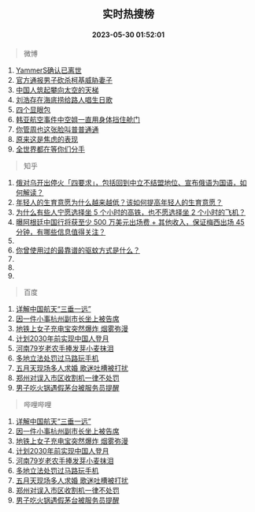 <div align="center"><h2>实时热搜榜</h2><h4>2023-05-30 01:52:01</h4></div>

> 微博  

1. [YammerS确认已离世](https://s.weibo.com/weibo?q=%23YammerS%E7%A1%AE%E8%AE%A4%E5%B7%B2%E7%A6%BB%E4%B8%96%23&t=31&band_rank=1&Refer=top)<br />
2. [官方通报男子砍杀柯基威胁妻子](https://s.weibo.com/weibo?q=%23%E5%AE%98%E6%96%B9%E9%80%9A%E6%8A%A5%E7%94%B7%E5%AD%90%E7%A0%8D%E6%9D%80%E6%9F%AF%E5%9F%BA%E5%A8%81%E8%83%81%E5%A6%BB%E5%AD%90%23&t=31&band_rank=2&Refer=top)<br />
3. [中国人筑起攀向太空的天梯](https://s.weibo.com/weibo?q=%23%E4%B8%AD%E5%9B%BD%E4%BA%BA%E7%AD%91%E8%B5%B7%E6%94%80%E5%90%91%E5%A4%AA%E7%A9%BA%E7%9A%84%E5%A4%A9%E6%A2%AF%23&t=31&band_rank=3&Refer=top)<br />
4. [刘浩存在海底捞给路人唱生日歌](https://s.weibo.com/weibo?q=%23%E5%88%98%E6%B5%A9%E5%AD%98%E5%9C%A8%E6%B5%B7%E5%BA%95%E6%8D%9E%E7%BB%99%E8%B7%AF%E4%BA%BA%E5%94%B1%E7%94%9F%E6%97%A5%E6%AD%8C%23&t=31&band_rank=4&Refer=top)<br />
5. [四个显眼包](https://s.weibo.com/weibo?q=%E5%9B%9B%E4%B8%AA%E6%98%BE%E7%9C%BC%E5%8C%85&t=31&band_rank=5&Refer=top)<br />
6. [韩亚航空事件中空姐一直用身体挡住舱门](https://s.weibo.com/weibo?q=%23%E9%9F%A9%E4%BA%9A%E8%88%AA%E7%A9%BA%E4%BA%8B%E4%BB%B6%E4%B8%AD%E7%A9%BA%E5%A7%90%E4%B8%80%E7%9B%B4%E7%94%A8%E8%BA%AB%E4%BD%93%E6%8C%A1%E4%BD%8F%E8%88%B1%E9%97%A8%23&t=31&band_rank=6&Refer=top)<br />
7. [你管周也这张脸叫普普通通](https://s.weibo.com/weibo?q=%23%E4%BD%A0%E7%AE%A1%E5%91%A8%E4%B9%9F%E8%BF%99%E5%BC%A0%E8%84%B8%E5%8F%AB%E6%99%AE%E6%99%AE%E9%80%9A%E9%80%9A%23&t=31&band_rank=7&Refer=top)<br />
8. [原来这是焦虑的表现](https://s.weibo.com/weibo?q=%E5%8E%9F%E6%9D%A5%E8%BF%99%E6%98%AF%E7%84%A6%E8%99%91%E7%9A%84%E8%A1%A8%E7%8E%B0&t=31&band_rank=8&Refer=top)<br />
9. [全世界都在等你们分手](https://s.weibo.com/weibo?q=%E5%85%A8%E4%B8%96%E7%95%8C%E9%83%BD%E5%9C%A8%E7%AD%89%E4%BD%A0%E4%BB%AC%E5%88%86%E6%89%8B&t=31&band_rank=9&Refer=top)<br />

> 知乎  

1. [俄对乌开出停火「四要求」，包括回到中立不结盟地位、宣布俄语为国语，如何解读？](https://www.zhihu.com/question/603591105)<br />
2. [年轻人的生育意愿为什么越来越低？该如何提高年轻人的生育意愿？](https://www.zhihu.com/question/603504362)<br />
3. [为什么有些人宁愿选择坐 5 个小时的高铁，也不愿选择坐 2 个小时的飞机？](https://www.zhihu.com/question/266525950)<br />
4. [曝阿根廷中国行将获至少 500 万美元出场费 + 其他收入，保证梅西出场 45 分钟，有哪些信息值得关注？](https://www.zhihu.com/question/603618670)<br />
5. []()<br />
6. [你曾使用过的最靠谱的驱蚊方式是什么？](https://www.zhihu.com/question/21439242)<br />
7. []()<br />
8. []()<br />
9. []()<br />

> 百度  

1. [详解中国航天“三垂一远”](https://www.baidu.com/s?wd=%E8%AF%A6%E8%A7%A3%E4%B8%AD%E5%9B%BD%E8%88%AA%E5%A4%A9%E2%80%9C%E4%B8%89%E5%9E%82%E4%B8%80%E8%BF%9C%E2%80%9D&sa=fyb_news&rsv_dl=fyb_news)<br />
2. [因一件小事杭州副市长坐上被告席](https://www.baidu.com/s?wd=%E5%9B%A0%E4%B8%80%E4%BB%B6%E5%B0%8F%E4%BA%8B%E6%9D%AD%E5%B7%9E%E5%89%AF%E5%B8%82%E9%95%BF%E5%9D%90%E4%B8%8A%E8%A2%AB%E5%91%8A%E5%B8%AD&sa=fyb_news&rsv_dl=fyb_news)<br />
3. [地铁上女子充电宝突然爆炸 烟雾弥漫](https://www.baidu.com/s?wd=%E5%9C%B0%E9%93%81%E4%B8%8A%E5%A5%B3%E5%AD%90%E5%85%85%E7%94%B5%E5%AE%9D%E7%AA%81%E7%84%B6%E7%88%86%E7%82%B8+%E7%83%9F%E9%9B%BE%E5%BC%A5%E6%BC%AB&sa=fyb_news&rsv_dl=fyb_news)<br />
4. [计划2030年前实现中国人登月](https://www.baidu.com/s?wd=%E8%AE%A1%E5%88%922030%E5%B9%B4%E5%89%8D%E5%AE%9E%E7%8E%B0%E4%B8%AD%E5%9B%BD%E4%BA%BA%E7%99%BB%E6%9C%88&sa=fyb_news&rsv_dl=fyb_news)<br />
5. [河南79岁老农手捧发芽小麦抹泪](https://www.baidu.com/s?wd=%E6%B2%B3%E5%8D%9779%E5%B2%81%E8%80%81%E5%86%9C%E6%89%8B%E6%8D%A7%E5%8F%91%E8%8A%BD%E5%B0%8F%E9%BA%A6%E6%8A%B9%E6%B3%AA&sa=fyb_news&rsv_dl=fyb_news)<br />
6. [多地立法处罚过马路玩手机](https://www.baidu.com/s?wd=%E5%A4%9A%E5%9C%B0%E7%AB%8B%E6%B3%95%E5%A4%84%E7%BD%9A%E8%BF%87%E9%A9%AC%E8%B7%AF%E7%8E%A9%E6%89%8B%E6%9C%BA&sa=fyb_news&rsv_dl=fyb_news)<br />
7. [五月天现场多人求婚 歌迷吐槽被打扰](https://www.baidu.com/s?wd=%E4%BA%94%E6%9C%88%E5%A4%A9%E7%8E%B0%E5%9C%BA%E5%A4%9A%E4%BA%BA%E6%B1%82%E5%A9%9A+%E6%AD%8C%E8%BF%B7%E5%90%90%E6%A7%BD%E8%A2%AB%E6%89%93%E6%89%B0&sa=fyb_news&rsv_dl=fyb_news)<br />
8. [郑州对误入市区收割机一律不处罚](https://www.baidu.com/s?wd=%E9%83%91%E5%B7%9E%E5%AF%B9%E8%AF%AF%E5%85%A5%E5%B8%82%E5%8C%BA%E6%94%B6%E5%89%B2%E6%9C%BA%E4%B8%80%E5%BE%8B%E4%B8%8D%E5%A4%84%E7%BD%9A&sa=fyb_news&rsv_dl=fyb_news)<br />
9. [男子吃火锅遇假茅台被服务员提醒](https://www.baidu.com/s?wd=%E7%94%B7%E5%AD%90%E5%90%83%E7%81%AB%E9%94%85%E9%81%87%E5%81%87%E8%8C%85%E5%8F%B0%E8%A2%AB%E6%9C%8D%E5%8A%A1%E5%91%98%E6%8F%90%E9%86%92&sa=fyb_news&rsv_dl=fyb_news)<br />

> 哔哩哔哩  

1. [详解中国航天“三垂一远”](https://www.baidu.com/s?wd=%E8%AF%A6%E8%A7%A3%E4%B8%AD%E5%9B%BD%E8%88%AA%E5%A4%A9%E2%80%9C%E4%B8%89%E5%9E%82%E4%B8%80%E8%BF%9C%E2%80%9D&sa=fyb_news&rsv_dl=fyb_news)<br />
2. [因一件小事杭州副市长坐上被告席](https://www.baidu.com/s?wd=%E5%9B%A0%E4%B8%80%E4%BB%B6%E5%B0%8F%E4%BA%8B%E6%9D%AD%E5%B7%9E%E5%89%AF%E5%B8%82%E9%95%BF%E5%9D%90%E4%B8%8A%E8%A2%AB%E5%91%8A%E5%B8%AD&sa=fyb_news&rsv_dl=fyb_news)<br />
3. [地铁上女子充电宝突然爆炸 烟雾弥漫](https://www.baidu.com/s?wd=%E5%9C%B0%E9%93%81%E4%B8%8A%E5%A5%B3%E5%AD%90%E5%85%85%E7%94%B5%E5%AE%9D%E7%AA%81%E7%84%B6%E7%88%86%E7%82%B8+%E7%83%9F%E9%9B%BE%E5%BC%A5%E6%BC%AB&sa=fyb_news&rsv_dl=fyb_news)<br />
4. [计划2030年前实现中国人登月](https://www.baidu.com/s?wd=%E8%AE%A1%E5%88%922030%E5%B9%B4%E5%89%8D%E5%AE%9E%E7%8E%B0%E4%B8%AD%E5%9B%BD%E4%BA%BA%E7%99%BB%E6%9C%88&sa=fyb_news&rsv_dl=fyb_news)<br />
5. [河南79岁老农手捧发芽小麦抹泪](https://www.baidu.com/s?wd=%E6%B2%B3%E5%8D%9779%E5%B2%81%E8%80%81%E5%86%9C%E6%89%8B%E6%8D%A7%E5%8F%91%E8%8A%BD%E5%B0%8F%E9%BA%A6%E6%8A%B9%E6%B3%AA&sa=fyb_news&rsv_dl=fyb_news)<br />
6. [多地立法处罚过马路玩手机](https://www.baidu.com/s?wd=%E5%A4%9A%E5%9C%B0%E7%AB%8B%E6%B3%95%E5%A4%84%E7%BD%9A%E8%BF%87%E9%A9%AC%E8%B7%AF%E7%8E%A9%E6%89%8B%E6%9C%BA&sa=fyb_news&rsv_dl=fyb_news)<br />
7. [五月天现场多人求婚 歌迷吐槽被打扰](https://www.baidu.com/s?wd=%E4%BA%94%E6%9C%88%E5%A4%A9%E7%8E%B0%E5%9C%BA%E5%A4%9A%E4%BA%BA%E6%B1%82%E5%A9%9A+%E6%AD%8C%E8%BF%B7%E5%90%90%E6%A7%BD%E8%A2%AB%E6%89%93%E6%89%B0&sa=fyb_news&rsv_dl=fyb_news)<br />
8. [郑州对误入市区收割机一律不处罚](https://www.baidu.com/s?wd=%E9%83%91%E5%B7%9E%E5%AF%B9%E8%AF%AF%E5%85%A5%E5%B8%82%E5%8C%BA%E6%94%B6%E5%89%B2%E6%9C%BA%E4%B8%80%E5%BE%8B%E4%B8%8D%E5%A4%84%E7%BD%9A&sa=fyb_news&rsv_dl=fyb_news)<br />
9. [男子吃火锅遇假茅台被服务员提醒](https://www.baidu.com/s?wd=%E7%94%B7%E5%AD%90%E5%90%83%E7%81%AB%E9%94%85%E9%81%87%E5%81%87%E8%8C%85%E5%8F%B0%E8%A2%AB%E6%9C%8D%E5%8A%A1%E5%91%98%E6%8F%90%E9%86%92&sa=fyb_news&rsv_dl=fyb_news)<br />
